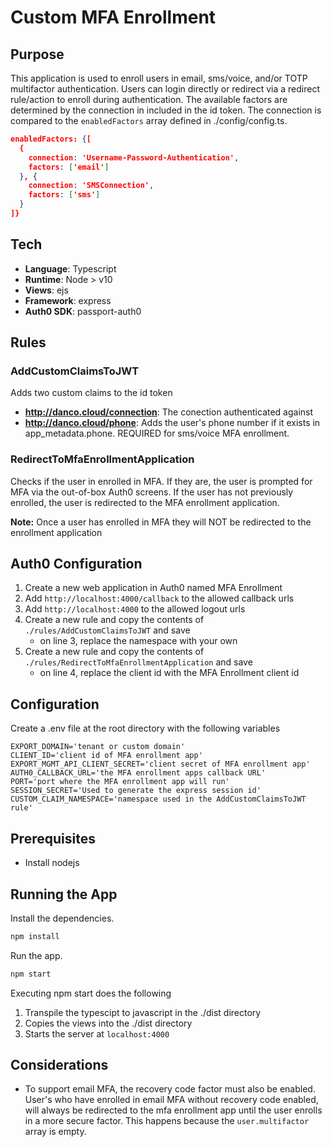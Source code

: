 # Custom MFA Enrollment

## Purpose  
This application is used to enroll users in email, sms/voice, and/or TOTP multifactor authentication. Users can login directly or redirect via a redirect rule/action to enroll during authentication. The available factors are determined by the connection in included in the id token. The connection is compared to the `enabledFactors` array defined in ./config/config.ts.

```json
enabledFactors: {[
  {
    connection: 'Username-Password-Authentication',
    factors: ['email']
  }, {
    connection: 'SMSConnection', 
    factors: ['sms']
  }
]}
```

## Tech  
* **Language**: Typescript  
* **Runtime**: Node > v10  
* **Views**: ejs  
* **Framework**: express  
* **Auth0 SDK**: passport-auth0  

## Rules  

### AddCustomClaimsToJWT  
Adds two custom claims to the id token  
* **http://danco.cloud/connection**: The conection authenticated against  
* **http://danco.cloud/phone**: Adds the user's phone number if it exists in app_metadata.phone. REQUIRED for sms/voice MFA enrollment.  

### RedirectToMfaEnrollmentApplication  
Checks if the user in enrolled in MFA. If they are, the user is prompted for MFA via the out-of-box Auth0 screens. If the user has not previously enrolled, the user is  redirected to the MFA enrollment application.   

**Note:** Once a user has enrolled in MFA they will NOT be redirected to the enrollment application  


## Auth0 Configuration  
1. Create a new web application in Auth0 named MFA Enrollment  
2. Add `http://localhost:4000/callback` to the allowed callback urls
3. Add `http://localhost:4000` to the allowed logout urls
4. Create a new rule and copy the contents of `./rules/AddCustomClaimsToJWT` and save
    * on line 3, replace the namespace with your own
5. Create a new rule and copy the contents of `./rules/RedirectToMfaEnrollmentApplication` and save  
    * on line 4, replace the client id with the MFA Enrollment client id

## Configuration  
Create a .env file at the root directory with the following variables
```
EXPORT_DOMAIN='tenant or custom domain'
CLIENT_ID='client id of MFA enrollment app'
EXPORT_MGMT_API_CLIENT_SECRET='client secret of MFA enrollment app'
AUTH0_CALLBACK_URL='the MFA enrollment apps callback URL'
PORT='port where the MFA enrollment app will run'
SESSION_SECRET='Used to generate the express session id'
CUSTOM_CLAIM_NAMESPACE='namespace used in the AddCustomClaimsToJWT rule'
```

## Prerequisites

* Install nodejs  

## Running the App

Install the dependencies.

```bash
npm install
```

Run the app.

```bash
npm start
```
Executing npm start does the following
1. Transpile the typescipt to javascript in the ./dist directory
2. Copies the views into the ./dist directory
3. Starts the server at `localhost:4000`


## Considerations  
- To support email MFA, the recovery code factor must also be enabled. User's who have enrolled in email MFA without recovery code enabled, will always be redirected to the mfa enrollment app until the user enrolls in a more secure factor. This happens because the `user.multifactor` array is empty.  